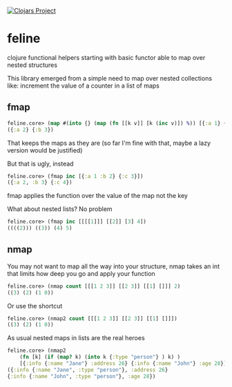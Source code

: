 [![Clojars Project](https://img.shields.io/clojars/v/org.clojars.fabuime/feline.svg)](https://clojars.org/org.clojars.fabuime/feline)

# feline
clojure functional helpers starting with basic functor able to map over nested structures

This library emerged from a simple need to map over nested collections like: increment the value
of a counter in a list of maps

## fmap

``` clojure
feline.core> (map #(into {} (map (fn [[k v]] [k (inc v)]) %)) [{:a 1} {:b 2}])
({:a 2} {:b 3})
```
That keeps the maps as they are (so far I'm fine with that, maybe a lazy version would be justified)

But that is ugly, instead

``` clojure
feline.core> (fmap inc [{:a 1 :b 2} {:c 3}])
({:a 2, :b 3} {:c 4})
```
fmap applies the function over the value of the map not the key

What about nested lists? No problem

``` clojure
feline.core> (fmap inc [[[[1]]] [[2]] [3] 4])
((((2))) ((3)) (4) 5)
```

## nmap

You may not want to map all the way into your structure, nmap takes an int that limits how deep you go and apply your function

``` clojure
feline.core> (nmap count [[[1 2 3]] [[2 3]] [[1] []]] 2)
((3) (2) (1 0))
```

Or use the shortcut

``` clojure
feline.core> (nmap2 count [[[1 2 3]] [[2 3]] [[1] []]])
((3) (2) (1 0))
```

As usual nested maps in lists are the real heroes

``` clojure
feline.core> (nmap2
    (fn [k] (if (map? k) (into k {:type "person"} ) k) )
    [{:info {:name "Jane"} :address 26} {:info {:name "John"} :age 28}])
({:info {:name "Jane", :type "person"}, :address 26}
{:info {:name "John", :type "person"}, :age 28})
```
